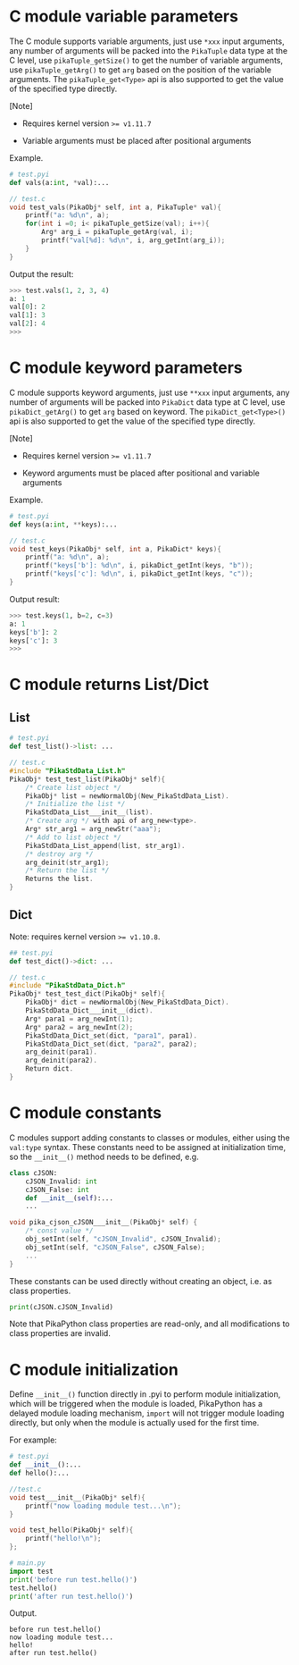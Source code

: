 # C module variable parameters

The C module supports variable arguments, just use `*xxx` input arguments, any number of arguments will be packed into the `PikaTuple` data type at the C level, use `pikaTuple_getSize()` to get the number of variable arguments, use `pikaTuple_getArg()` to get `arg` based on the position of the variable arguments. The `pikaTuple_get<Type>` api is also supported to get the value of the specified type directly.


[Note] 

- Requires kernel version `>= v1.11.7`

- Variable arguments must be placed after positional arguments

Example.

``` python
# test.pyi
def vals(a:int, *val):...
```

``` C
// test.c
void test_vals(PikaObj* self, int a, PikaTuple* val){
    printf("a: %d\n", a);
    for(int i =0; i< pikaTuple_getSize(val); i++){
        Arg* arg_i = pikaTuple_getArg(val, i);
        printf("val[%d]: %d\n", i, arg_getInt(arg_i));
    }
}
```

Output the result:

```python
>>> test.vals(1, 2, 3, 4)
a: 1
val[0]: 2
val[1]: 3
val[2]: 4
>>>
```

# C module keyword parameters

C module supports keyword arguments, just use `**xxx` input arguments, any number of arguments will be packed into `PikaDict` data type at C level, use `pikaDict_getArg()` to get `arg` based on keyword. The `pikaDict_get<Type>()` api is also supported to get the value of the specified type directly.


[Note] 

- Requires kernel version `>= v1.11.7`

- Keyword arguments must be placed after positional and variable arguments

Example.

``` python
# test.pyi
def keys(a:int, **keys):...
```

``` C
// test.c
void test_keys(PikaObj* self, int a, PikaDict* keys){
    printf("a: %d\n", a);
    printf("keys['b']: %d\n", i, pikaDict_getInt(keys, "b"));
    printf("keys['c']: %d\n", i, pikaDict_getInt(keys, "c"));
}
```

Output result:

```python
>>> test.keys(1, b=2, c=3)
a: 1
keys['b']: 2
keys['c']: 3
>>>
```

# C module returns List/Dict

## List

``` python
# test.pyi
def test_list()->list: ...
```

``` C
// test.c
#include "PikaStdData_List.h"
PikaObj* test_test_list(PikaObj* self){
    /* Create list object */
    PikaObj* list = newNormalObj(New_PikaStdData_List).
    /* Initialize the list */
    PikaStdData_List___init__(list).
    /* Create arg */ with api of arg_new<type>.
    Arg* str_arg1 = arg_newStr("aaa");
    /* Add to list object */
    PikaStdData_List_append(list, str_arg1).
    /* destroy arg */
    arg_deinit(str_arg1);
    /* Return the list */
    Returns the list.
}
```

## Dict

Note: requires kernel version `>= v1.10.8`.

``` python
## test.pyi
def test_dict()->dict: ...
```

``` C
// test.c
#include "PikaStdData_Dict.h"
PikaObj* test_test_dict(PikaObj* self){
    PikaObj* dict = newNormalObj(New_PikaStdData_Dict).
    PikaStdData_Dict___init__(dict).
    Arg* para1 = arg_newInt(1);
    Arg* para2 = arg_newInt(2);
    PikaStdData_Dict_set(dict, "para1", para1).
    PikaStdData_Dict_set(dict, "para2", para2);
    arg_deinit(para1).
    arg_deinit(para2).
    Return dict.
}
```

# C module constants

C modules support adding constants to classes or modules, either using the `val:type` syntax. These constants need to be assigned at initialization time, so the `__init__()` method needs to be defined, e.g.

```python
class cJSON:
    cJSON_Invalid: int
    cJSON_False: int
    def __init__(self):...
    ...
```

```c
void pika_cjson_cJSON___init__(PikaObj* self) {
    /* const value */
    obj_setInt(self, "cJSON_Invalid", cJSON_Invalid);
    obj_setInt(self, "cJSON_False", cJSON_False);
	...
}
```

These constants can be used directly without creating an object, i.e. as class properties.

```python
print(cJSON.cJSON_Invalid)
```

Note that PikaPython class properties are read-only, and all modifications to class properties are invalid.

# C module initialization

Define `__init__()` function directly in .pyi to perform module initialization, which will be triggered when the module is loaded, PikaPython has a delayed module loading mechanism, `import` will not trigger module loading directly, but only when the module is actually used for the first time.

For example:

```python
# test.pyi
def __init__():...
def hello():...
```

``` c
//test.c
void test___init__(PikaObj* self){
    printf("now loading module test...\n");
}

void test_hello(PikaObj* self){
    printf("hello!\n");
};
```

``` python
# main.py
import test
print('before run test.hello()')
test.hello()
print('after run test.hello()')
```

Output.

```
before run test.hello()
now loading module test...
hello!
after run test.hello()
```

